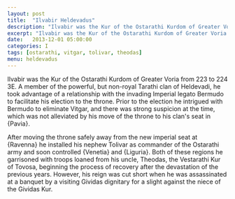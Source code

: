 ```yaml
---
layout: post
title:  "Ilvabir Heldevadus"
description: "Ilvabir was the Kur of the Ostarathi Kurdom of Greater Voria from 223 to 224 2E. A member of the powerful, but non-royal Tarathi clan of Heldevadi, he took advantage of a relationship with the invading Imperial legato Bermudo to facilitate his election to the throne."
excerpt: "Ilvabir was the Kur of the Ostarathi Kurdom of Greater Voria from 223 to 224 2E. A member of the powerful, but non-royal Tarathi clan of Heldevadi, he took advantage of a relationship with the invading Imperial legato Bermudo to facilitate his election to the throne."
date:   2013-12-01 05:00:00
categories: I
tags: [ostarathi, vitgar, tolivar, theodas]
menu: heldevadus
---
```


Ilvabir was the Kur of the Ostarathi Kurdom of Greater Voria from 223 to 224 3E. A member of the powerful, but non-royal Tarathi clan of Heldevadi, he took advantage of a relationship with the invading Imperial legato Bermudo to facilitate his election to the throne. Prior to the election he intrigued with Bermudo to eliminate Vitgar, and there was strong suspicion at the time, which was not alleviated by his move of the throne to his clan's seat in {Pavia}.

After moving the throne safely away from the new imperial seat at {Ravenna} he installed his nephew Tolivar as commander of the Ostarathi army and soon controlled {Venetia} and {Liguria}. Both of these regions he garrisoned with troops loaned from his uncle, Theodas, the Vestarathi Kur of Tovosa, beginning the process of recovery after the devastation of the previous years. However, his reign was cut short when he was assassinated at a banquet by a visiting Gividas dignitary for a slight against the niece of the Gividas Kur.
